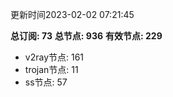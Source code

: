 更新时间2023-02-02 07:21:45

**总订阅: 73**
**总节点: 936**
**有效节点: 229**
- v2ray节点: 161
- trojan节点: 11
- ss节点: 57
